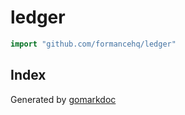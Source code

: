 <!-- Code generated by gomarkdoc. DO NOT EDIT -->

# ledger

```go
import "github.com/formancehq/ledger"
```

## Index



Generated by [gomarkdoc](<https://github.com/princjef/gomarkdoc>)
